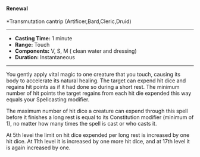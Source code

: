 #### Renewal
*Transmutation cantrip (Artificer,Bard,Cleric,Druid)
___
- **Casting Time:** 1 minute
- **Range:** Touch
- **Components:** V, S, M ( clean water and dressing)
- **Duration:** Instantaneous
---
You gently apply vital magic to one creature that you touch, causing its body to accelerate its natural healing. The target can expend hit dice and regains hit points as if it had done so during a short rest. The minimum number of hit points the target regains from each hit die expended this way equals your Spellcasting modifier.

The maximum number of hit dice a creature can expend through this spell before it finishes a long rest is equal to its Constitution modifier (minimum of 1), no matter how many times the spell is cast or who casts it.

At 5th levei the limit on hit dice expended per long rest is increased by one hit dice. At 11th level it is increased by one more hit dice, and at 17th level it is again increased by one. 
